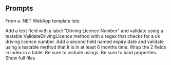 ## Prompts

From a .NET WebApp template lets:


Add a text field with a label "Driving Licence Number" and validate using a testable ValidateDrivingLicence method with a regex that checks for a uk driving licence number. Add a second field named expiry date and validate using a testable method that it is in at least 6 months time. Wrap the 2 fields in index in a table. Be sure to include usings. Be sure to bind properties. Show full files
